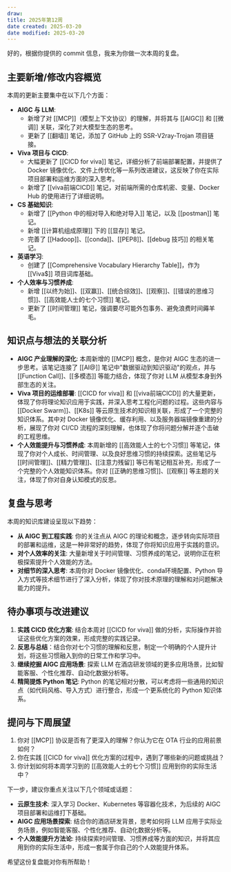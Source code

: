 ```yaml
---
draw:
title: 2025年第12周
date created: 2025-03-20
date modified: 2025-03-20
---
```


好的，根据你提供的 commit 信息，我来为你做一次本周的复盘。

## 主要新增/修改内容概览

本周的更新主要集中在以下几个方面：

- **AIGC 与 LLM**:
    - 新增了对 [[MCP]]（模型上下文协议）的理解，并将其与 [[AIGC]] 和 [[微调]] 关联，深化了对大模型生态的思考。
    - 更新了 [[翻墙]] 笔记，添加了 GitHub 上的 SSR-V2ray-Trojan 项目链接。
- **Viva 项目与 CICD**:
    - 大幅更新了 [[CICD for viva]] 笔记，详细分析了前端部署配置，并提供了 Docker 镜像优化、文件上传优化等一系列改进建议，这反映了你在实际项目部署和运维方面的深入思考。
    - 新增了 [[viva前端CICD]] 笔记，对前端所需的仓库机密、变量、Docker Hub 的使用进行了详细说明。
- **CS 基础知识**:
    - 新增了 [[Python 中的相对导入和绝对导入]] 笔记，以及 [[postman]] 笔记。
    - 新增 [[计算机组成原理]] 下的 [[显存]] 笔记。
    - 完善了 [[Hadoop]]、[[conda]]、[[PEP8]]、[[debug 技巧]] 的相关笔记。
- **英语学习**:
    - 创建了 [[Comprehensive Vocabulary Hierarchy Table]]，作为 [[Viva$]] 项目词库基础。
- **个人效率与习惯养成**:
    - 新增 [[以终为始]]、[[双赢]]、[[统合综效]]、[[观察]]、[[错误的思维习惯]]、[[高效能人士的七个习惯]] 笔记。
    - 更新了 [[时间管理]] 笔记，强调要尽可能外包事务、避免浪费时间薅羊毛。

## 知识点与想法的关联分析

- **AIGC 产业理解的深化**: 本周新增的 [[MCP]] 概念，是你对 AIGC 生态的进一步思考。该笔记连接了 [[AI@]] 笔记中"数据驱动到知识驱动"的观点，并与 [[Function Call]]、[[多模态]] 等能力结合，体现了你对 LLM 从模型本身到外部生态的关注。
- **Viva 项目的运维部署**: [[CICD for viva]] 和 [[viva前端CICD]] 的大量更新，体现了你将理论知识应用于实践，并深入思考工程化问题的过程。这些内容与 [[Docker Swarm]]、[[K8s]] 等云原生技术的知识相关联，形成了一个完整的知识体系。其中对 Docker 镜像优化、缓存利用、以及服务器端镜像重建的分析，展现了你对 CI/CD 流程的深刻理解，也体现了你将问题分解并逐个击破的工程思维。
- **个人效能提升与习惯养成**: 本周新增的 [[高效能人士的七个习惯]] 等笔记，体现了你对个人成长、时间管理、以及良好思维习惯的持续探索。这些笔记与 [[时间管理]]、[[精力管理]]、[[注意力残留]] 等已有笔记相互补充，形成了一个完整的个人效能知识体系。你对 [[正确的思维习惯]]、[[观察]] 等主题的关注，体现了你对自身认知模式的反思。

## 复盘与思考

本周的知识库建设呈现以下趋势：

- **从 AIGC 到工程实践**: 你的关注点从 AIGC 的理论和概念，逐步转向实际项目的部署和运维，这是一种非常好的趋势，体现了你将知识应用于实践的意识。
- **对个人效率的关注**: 大量新增关于时间管理、习惯养成的笔记，说明你正在积极探索提升个人效能的方法。
- **对细节的深入思考**: 本周你对 Docker 镜像优化、conda环境配置、Python 导入方式等技术细节进行了深入分析，体现了你对技术原理的理解和对问题解决能力的提升。

## 待办事项与改进建议

1. **实践 CICD 优化方案**: 结合本周对 [[CICD for viva]] 做的分析，实际操作并验证这些优化方案的效果，形成完整的实践记录。
2. **反思与总结**：结合你对七个习惯的理解和反思，制定一个明确的个人提升计划，将这些习惯融入到你的日常工作和学习中。
3. **继续挖掘 AIGC 应用场景**: 探索 LLM 在酒店研发领域的更多应用场景，比如智能客服、个性化推荐、自动化数据分析等。
4. **精简提炼 Python 笔记**: Python 的笔记相对分散，可以考虑将一些通用的知识点（如代码风格、导入方式）进行整合，形成一个更系统化的 Python 知识体系。

## 提问与下周展望

1. 你对 [[MCP]] 协议是否有了更深入的理解？你认为它在 OTA 行业的应用前景如何？
2. 你在实践 [[CICD for viva]] 优化方案的过程中，遇到了哪些新的问题或挑战？
3. 你计划如何将本周学习到的 [[高效能人士的七个习惯]] 应用到你的实际生活中？

下一步，建议你重点关注以下几个领域或话题：

- **云原生技术**: 深入学习 Docker、Kubernetes 等容器化技术，为后续的 AIGC 项目部署和运维打下基础。
- **AIGC 应用场景探索**: 结合你的酒店研发背景，思考如何将 LLM 应用于实际业务场景，例如智能客服、个性化推荐、自动化数据分析等。
- **个人效能提升方法论**: 持续探索时间管理、习惯养成等方面的知识，并将其应用到你的实际生活中，形成一套属于你自己的个人效能提升体系。

希望这份复盘能对你有所帮助！
